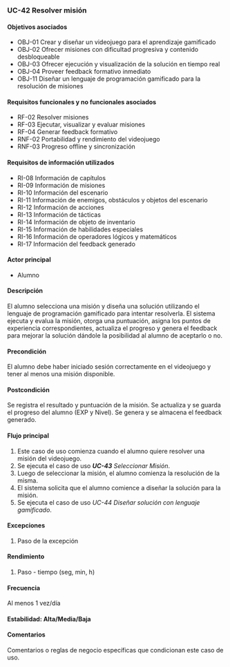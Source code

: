 ### UC-42 Resolver misión

#### Objetivos asociados

- OBJ-01 Crear y diseñar un videojuego para el aprendizaje gamificado
- OBJ-02 Ofrecer misiones con dificultad progresiva y contenido desbloqueable
- OBJ-03 Ofrecer ejecución y visualización de la solución en tiempo real
- OBJ-04 Proveer feedback formativo inmediato
- OBJ-11 Diseñar un lenguaje de programación gamificado para la resolución de misiones

#### Requisitos funcionales y no funcionales asociados

- RF-02 Resolver misiones
- RF-03 Ejecutar, visualizar y evaluar misiones
- RF-04 Generar feedback formativo
- RNF-02 Portabilidad y rendimiento del videojuego
- RNF-03 Progreso offline y sincronización

#### Requisitos de información utilizados
- RI-08 Información de capítulos
- RI-09 Información de misiones
- RI-10 Información del escenario
- RI-11 Información de enemigos, obstáculos y objetos del escenario
- RI-12 Información de acciones
- RI-13 Información de tácticas
- RI-14 Información de objeto de inventario
- RI-15 Información de habilidades especiales
- RI-16 Información de operadores lógicos y matemáticos
- RI-17 Información del feedback generado

#### Actor principal

- Alumno

#### Descripción

El alumno selecciona una misión y diseña una solución utilizando el lenguaje de programación gamificado para intentar resolverla. El sistema ejecuta y evalua la misión, otorga una puntuación, asigna los puntos de experiencia correspondientes, actualiza el progreso y genera el feedback para mejorar la solución dándole la posibilidad al alumno de aceptarlo o no.

#### Precondición

El alumno debe haber iniciado sesión correctamente en el videojuego y tener al menos una misión disponible.

#### Postcondición

Se registra el resultado y puntuación de la misión. Se actualiza y se guarda el progreso del alumno (EXP y Nivel). Se genera y se almacena el feedback generado.

#### Flujo principal

1. Este caso de uso comienza cuando el alumno quiere resolver una misión del videojuego.
2. Se ejecuta el caso de uso ***UC-43** Seleccionar Misión*.
3. Luego de seleccionar la misión, el alumno comienza la resolución de la misma.
4. El sistema solicita que el alumno comience a diseñar la solución para la misión.
5. Se ejecuta el caso de uso *UC-44 Diseñar solución con lenguaje gamificado*.

#### Excepciones

1. Paso de la excepción

#### Rendimiento

1. Paso - tiempo (seg, min, h)

#### Frecuencia

Al menos 1 vez/día

#### Estabilidad: Alta/Media/Baja

#### Comentarios
Comentarios o reglas de negocio específicas que condicionan este caso de uso.

